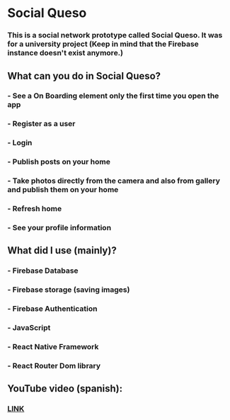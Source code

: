 # Social Queso
### This is a social network prototype called Social Queso. It was for a university project (Keep in mind that the Firebase instance doesn't exist anymore.)
## What can you do in Social Queso?
### - See a On Boarding element only the first time you open the app
### - Register as a user
### - Login
### - Publish posts on your home
### - Take photos directly from the camera and also from gallery and publish them on your home
### - Refresh home
### - See your profile information
## What did I use (mainly)?
### - Firebase Database
### - Firebase storage (saving images)
### - Firebase Authentication
### - JavaScript
### - React Native Framework
### - React Router Dom library
## YouTube video (spanish):
### [LINK](https://youtu.be/xsF8pL8rwJM)
